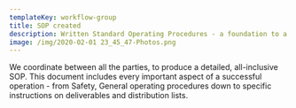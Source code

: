 ```yaml
---
templateKey: workflow-group
title: SOP created
description: Written Standard Operating Procedures - a foundation to a successful project.
image: /img/2020-02-01 23_45_47-Photos.png
---
```

We coordinate between all the parties, to produce a detailed, all-inclusive SOP. This document includes every important aspect of a successful operation - from Safety, General operating procedures down to specific instructions on deliverables and distribution lists.
